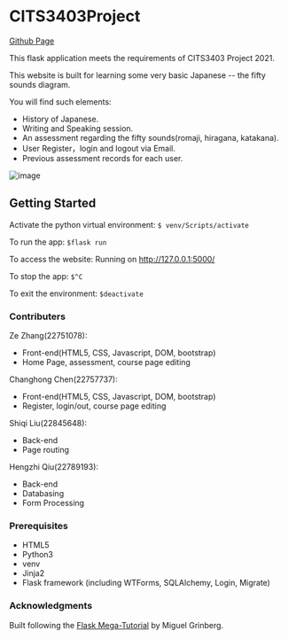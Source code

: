 # CITS3403Project
[Github Page](https://github.com/Basic-Japanese-Learning/CITS3403Project)

This flask application meets the requirements of CITS3403 Project 2021. 

This website is built for learning some very basic Japanese -- the fifty sounds diagram. 

You will find such elements:
- History of Japanese.
- Writing and Speaking session.
- An assessment regarding the fifty sounds(romaji, hiragana, katakana).
- User Register，login and logout via Email.
- Previous assessment records for each user.

![image](https://user-images.githubusercontent.com/81564573/118383180-3cd0cd80-b62e-11eb-9fea-971b65a0a70f.png)


## Getting Started

Activate the python virtual environment:
`$ venv/Scripts/activate`

To run the app:
`$flask run`

To access the website:
Running on http://127.0.0.1:5000/

To stop the app:
`$^C`

To exit the environment:
`$deactivate`

### Contributers

Ze Zhang(22751078): 
- Front-end(HTML5, CSS, Javascript, DOM, bootstrap)
- Home Page, assessment, course page editing

Changhong Chen(22757737): 
- Front-end(HTML5, CSS, Javascript, DOM, bootstrap)
- Register, login/out, course page editing

Shiqi Liu(22845648): 
- Back-end
- Page routing

Hengzhi Qiu(22789193): 
- Back-end
- Databasing
- Form Processing

### Prerequisites

* HTML5
* Python3
* venv
* Jinja2
* Flask framework (including WTForms, SQLAlchemy, Login, Migrate)

### Acknowledgments
Built following the [Flask Mega-Tutorial](https://blog.miguelgrinberg.com/post/the-flask-mega-tutorial-part-i-hello-world) by Miguel Grinberg.


